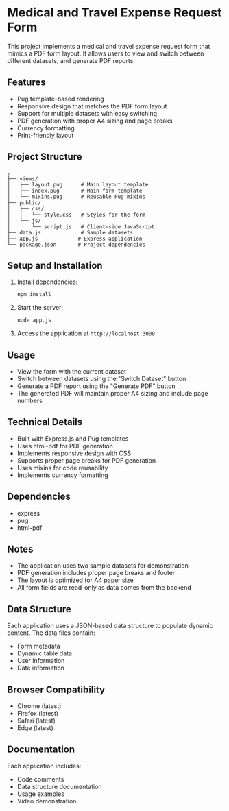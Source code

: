 # Medical and Travel Expense Request Form

This project implements a medical and travel expense request form that mimics a PDF form layout. It allows users to view and switch between different datasets, and generate PDF reports.

## Features

- Pug template-based rendering
- Responsive design that matches the PDF form layout
- Support for multiple datasets with easy switching
- PDF generation with proper A4 sizing and page breaks
- Currency formatting
- Print-friendly layout

## Project Structure

```
.
├── views/
│   ├── layout.pug      # Main layout template
│   ├── index.pug       # Main form template
│   └── mixins.pug      # Reusable Pug mixins
├── public/
│   ├── css/
│   │   └── style.css   # Styles for the form
│   └── js/
│       └── script.js   # Client-side JavaScript
├── data.js             # Sample datasets
├── app.js             # Express application
└── package.json       # Project dependencies
```

## Setup and Installation

1. Install dependencies:
   ```bash
   npm install
   ```

2. Start the server:
   ```bash
   node app.js
   ```

3. Access the application at `http://localhost:3000`

## Usage

- View the form with the current dataset
- Switch between datasets using the "Switch Dataset" button
- Generate a PDF report using the "Generate PDF" button
- The generated PDF will maintain proper A4 sizing and include page numbers

## Technical Details

- Built with Express.js and Pug templates
- Uses html-pdf for PDF generation
- Implements responsive design with CSS
- Supports proper page breaks for PDF generation
- Uses mixins for code reusability
- Implements currency formatting

## Dependencies

- express
- pug
- html-pdf

## Notes

- The application uses two sample datasets for demonstration
- PDF generation includes proper page breaks and footer
- The layout is optimized for A4 paper size
- All form fields are read-only as data comes from the backend

## Data Structure
Each application uses a JSON-based data structure to populate dynamic content. The data files contain:
- Form metadata
- Dynamic table data
- User information
- Date information

## Browser Compatibility
- Chrome (latest)
- Firefox (latest)
- Safari (latest)
- Edge (latest)

## Documentation
Each application includes:
- Code comments
- Data structure documentation
- Usage examples
- Video demonstration 